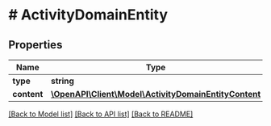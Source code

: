 # # ActivityDomainEntity

## Properties

Name | Type | Description | Notes
------------ | ------------- | ------------- | -------------
**type** | **string** |  |
**content** | [**\OpenAPI\Client\Model\ActivityDomainEntityContent**](ActivityDomainEntityContent.md) |  |

[[Back to Model list]](../../README.md#models) [[Back to API list]](../../README.md#endpoints) [[Back to README]](../../README.md)
